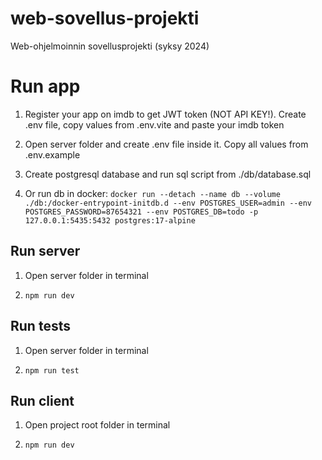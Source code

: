 # web-sovellus-projekti
Web-ohjelmoinnin sovellusprojekti (syksy 2024)

# Run app

1) Register your app on imdb to get JWT token (NOT API KEY!). Create .env file, copy values from .env.vite and paste your imdb token

2) Open server folder and create .env file inside it. Copy all values from .env.example

3) Create postgresql database and run sql script from ./db/database.sql

4) Or run db in docker:
`docker run --detach --name db --volume ./db:/docker-entrypoint-initdb.d --env POSTGRES_USER=admin --env POSTGRES_PASSWORD=87654321 --env POSTGRES_DB=todo -p 127.0.0.1:5435:5432 postgres:17-alpine`

## Run server

1) Open server folder in terminal

2) `npm run dev`

## Run tests

1) Open server folder in terminal

2) `npm run test`

## Run client

1) Open project root folder in terminal

2) `npm run dev`
